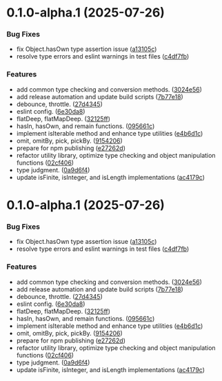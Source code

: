 # 0.1.0-alpha.1 (2025-07-26)


### Bug Fixes

* fix Object.hasOwn type assertion issue ([a13105c](https://github.com/uphg/unfunt/commit/a13105cdd6869aaad9204d01aa2b6686da27baff))
* resolve type errors and eslint warnings in test files ([c4df7fb](https://github.com/uphg/unfunt/commit/c4df7fbaa365e409fb53182480e5a15188de0572))


### Features

* add common type checking and conversion methods. ([3024e56](https://github.com/uphg/unfunt/commit/3024e5692151e03c1bc8eaaa7b1551255a788fa8))
* add release automation and update build scripts ([7b77e18](https://github.com/uphg/unfunt/commit/7b77e188b8c4fd87a2b6d6cc500ebb529f7ba944))
* debounce, throttle. ([27d4345](https://github.com/uphg/unfunt/commit/27d4345e6d4c93ca49bef222c6fb6622a0026d90))
* eslint config. ([6e30da8](https://github.com/uphg/unfunt/commit/6e30da85917f3e8edce0bcf7b5107425d92779d5))
* flatDeep, flatMapDeep. ([32125ff](https://github.com/uphg/unfunt/commit/32125ffb319d5e6bd1c35da6d9ce61d36c480519))
* hasIn, hasOwn, and remain functions. ([095661c](https://github.com/uphg/unfunt/commit/095661c71192d4dbbd25dd713957cee4c9574490))
* implement isIterable method and enhance type utilities ([e4b6d1c](https://github.com/uphg/unfunt/commit/e4b6d1c7ddd4c4326b550584f1a5ce030e835cad))
* omit, omitBy, pick, pickBy. ([9154206](https://github.com/uphg/unfunt/commit/9154206a9879e92a939fe4e742b0de756fa26fa1))
* prepare for npm publishing ([e27262d](https://github.com/uphg/unfunt/commit/e27262d2348b44a10df437ee3675cd3da24f95ff))
* refactor utility library, optimize type checking and object manipulation functions ([02cf406](https://github.com/uphg/unfunt/commit/02cf40675d5b6631717962069f8f228197aedfc0))
* type judgment. ([0a9d6f4](https://github.com/uphg/unfunt/commit/0a9d6f40018863cd9fe68550bc70343dfb3cfd0b))
* update isFinite, isInteger, and isLength implementations ([ac4179c](https://github.com/uphg/unfunt/commit/ac4179cbdcefbc8f31c473dbe36e19cdfe808f39))



# 0.1.0-alpha.1 (2025-07-26)


### Bug Fixes

* fix Object.hasOwn type assertion issue ([a13105c](https://github.com/uphg/unfunt/commit/a13105cdd6869aaad9204d01aa2b6686da27baff))
* resolve type errors and eslint warnings in test files ([c4df7fb](https://github.com/uphg/unfunt/commit/c4df7fbaa365e409fb53182480e5a15188de0572))


### Features

* add common type checking and conversion methods. ([3024e56](https://github.com/uphg/unfunt/commit/3024e5692151e03c1bc8eaaa7b1551255a788fa8))
* add release automation and update build scripts ([7b77e18](https://github.com/uphg/unfunt/commit/7b77e188b8c4fd87a2b6d6cc500ebb529f7ba944))
* debounce, throttle. ([27d4345](https://github.com/uphg/unfunt/commit/27d4345e6d4c93ca49bef222c6fb6622a0026d90))
* eslint config. ([6e30da8](https://github.com/uphg/unfunt/commit/6e30da85917f3e8edce0bcf7b5107425d92779d5))
* flatDeep, flatMapDeep. ([32125ff](https://github.com/uphg/unfunt/commit/32125ffb319d5e6bd1c35da6d9ce61d36c480519))
* hasIn, hasOwn, and remain functions. ([095661c](https://github.com/uphg/unfunt/commit/095661c71192d4dbbd25dd713957cee4c9574490))
* implement isIterable method and enhance type utilities ([e4b6d1c](https://github.com/uphg/unfunt/commit/e4b6d1c7ddd4c4326b550584f1a5ce030e835cad))
* omit, omitBy, pick, pickBy. ([9154206](https://github.com/uphg/unfunt/commit/9154206a9879e92a939fe4e742b0de756fa26fa1))
* prepare for npm publishing ([e27262d](https://github.com/uphg/unfunt/commit/e27262d2348b44a10df437ee3675cd3da24f95ff))
* refactor utility library, optimize type checking and object manipulation functions ([02cf406](https://github.com/uphg/unfunt/commit/02cf40675d5b6631717962069f8f228197aedfc0))
* type judgment. ([0a9d6f4](https://github.com/uphg/unfunt/commit/0a9d6f40018863cd9fe68550bc70343dfb3cfd0b))
* update isFinite, isInteger, and isLength implementations ([ac4179c](https://github.com/uphg/unfunt/commit/ac4179cbdcefbc8f31c473dbe36e19cdfe808f39))



